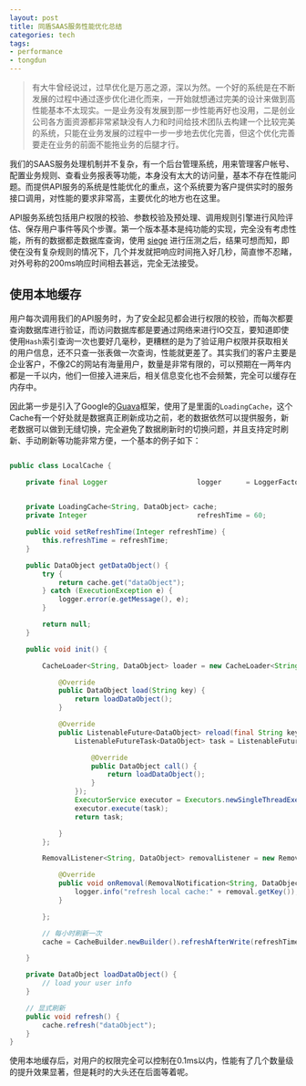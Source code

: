 ```yaml
---
layout: post
title: 同盾SAAS服务性能优化总结
categories: tech
tags: 
- performance
- tongdun
---
```


>有大牛曾经说过，过早优化是万恶之源，深以为然。一个好的系统是在不断发展的过程中通过逐步优化进化而来，一开始就想通过完美的设计来做到高性能基本不太现实。一是业务没有发展到那一步性能再好也没用，二是创业公司各方面资源都非常紧缺没有人力和时间给技术团队去构建一个比较完美的系统，只能在业务发展的过程中一步一步地去优化完善，但这个优化完善要走在业务的前面不能拖业务的后腿才行。

我们的SAAS服务处理机制并不复杂，有一个后台管理系统，用来管理客户帐号、配置业务规则、查看业务报表等功能，本身没有太大的访问量，基本不存在性能问题。而提供API服务的系统是性能优化的重点，这个系统要为客户提供实时的服务接口调用，对性能的要求非常高，主要优化的地方也在这里。

API服务系统包括用户权限的校验、参数校验及预处理、调用规则引擎进行风险评估、保存用户事件等风个步骤。第一个版本基本是纯功能的实现，完全没有考虑性能，所有的数据都走数据库查询，使用 [siege](http://www.joedog.org/siege-home/) 进行压测之后，结果可想而知，即使在没有复杂规则的情况下，几个并发就把响应时间拖入好几秒，简直惨不忍睹，对外号称的200ms响应时间相去甚远，完全无法接受。

## 使用本地缓存

用户每次调用我们的API服务时，为了安全起见都会进行权限的校验，而每次都要查询数据库进行验证，而访问数据库都是要通过网络来进行IO交互，要知道即使使用`Hash`索引查询一次也要好几毫秒，更糟糕的是为了验证用户权限并获取相关的用户信息，还不只查一张表做一次查询，性能就更差了。其实我们的客户主要是企业客户，不像2C的网站有海量用户，数量是非常有限的，可以预期在一两年内都是一千以内，他们一但接入进来后，相关信息变化也不会频繁，完全可以缓存在内存中。

因此第一步是引入了Google的[Guava](https://code.google.com/p/guava-libraries/)框架，使用了是里面的`LoadingCache`，这个Cache有一个好处就是数据真正刷新成功之前，老的数据依然可以提供服务，新老数据可以做到无缝切换，完全避免了数据刷新时的切换问题，并且支持定时刷新、手动刷新等功能非常方便，一个基本的例子如下：

```java

public class LocalCache {

    private final Logger                      logger      = LoggerFactory.getLogger(LocalCache.class);
    

    private LoadingCache<String, DataObject> cache;
    private Integer                           refreshTime = 60;

    public void setRefreshTime(Integer refreshTime) {
        this.refreshTime = refreshTime;
    }

    public DataObject getDataObject() {
        try {
            return cache.get("dataObject");
        } catch (ExecutionException e) {
            logger.error(e.getMessage(), e);
        }

        return null;
    }

    public void init() {

        CacheLoader<String, DataObject> loader = new CacheLoader<String, DataObject>() {

            @Override
            public DataObject load(String key) {
                return loadDataObject();
            }

            @Override
            public ListenableFuture<DataObject> reload(final String key, DataObject DataObject) {
                ListenableFutureTask<DataObject> task = ListenableFutureTask.create(new Callable<DataObject>() {

                    @Override
                    public DataObject call() {
                        return loadDataObject();
                    }
                });
                ExecutorService executor = Executors.newSingleThreadExecutor();
                executor.execute(task);
                return task;

            }
        };

        RemovalListener<String, DataObject> removalListener = new RemovalListener<String, DataObject>() {

            @Override
            public void onRemoval(RemovalNotification<String, DataObject> removal) {
                logger.info("refresh local cache:" + removal.getKey());
            }

        };

        // 每小时刷新一次
        cache = CacheBuilder.newBuilder().refreshAfterWrite(refreshTime, TimeUnit.MINUTES).removalListener(removalListener).build(loader);

    }

 	private DataObject loadDataObject() {
 		// load your user info 
    }

    // 显式刷新
    public void refresh() {
        cache.refresh("dataObject");
    }
}


```

使用本地缓存后，对用户的权限完全可以控制在0.1ms以内，性能有了几个数量级的提升效果显著，但是耗时的大头还在后面等着呢。